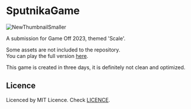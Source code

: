 # SputnikaGame
![NewThumbnailSmaller](https://github.com/GeonhanLee/SputnikaGame-GameOff2023/assets/37390116/55b0b06c-d0fa-4f7a-89b9-5e0002cb0681)

A submission for Game Off 2023, themed 'Scale'. 

Some assets are not included to the repository.  
You can play the full version [here](https://egunan.itch.io/sputnika-game).

This game is created in three days, it is definitely not clean and optimized.

## Licence
Licenced by MIT Licence. Check [LICENCE](./LICENSE).

